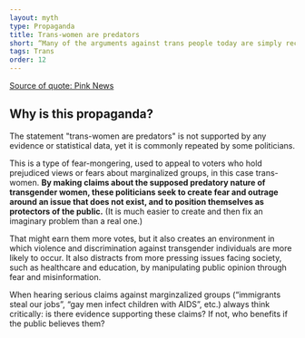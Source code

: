 ```yaml
---
layout: myth
type: Propaganda
title: Trans-women are predators
short: “Many of the arguments against trans people today are simply recycled homophobia from the ’80s and ’90s. We [were] being told that gay people were predators and lesbians were a threat in single-sex spaces. That wasn’t true of lesbians, bi and gay people then, and it isn’t true of trans people now.” 
tags: Trans
order: 12
---
```


[Source of quote: Pink News](https://www.pinknews.co.uk/2021/11/10/bbc-stonewall-diversity-champions-programme)

## Why is this propaganda?

The statement "trans-women are predators" is not supported by any evidence or statistical data, yet it is commonly repeated by some politicians.

This is a type of fear-mongering, used to appeal to voters who hold prejudiced views or fears about marginalized groups, in this case trans-women. **By making claims about the supposed predatory nature of transgender women, these politicians seek to create fear and outrage around an issue that does not exist, and to position themselves as protectors of the public.** (It is much easier to create and then fix an imaginary problem than a real one.)

That might earn them more votes, but it also creates an environment in which violence and discrimination against transgender individuals are more likely to occur. It also distracts from more pressing issues facing society, such as healthcare and education, by manipulating public opinion through fear and misinformation.

When hearing serious claims against marginzalized groups (“immigrants steal our jobs”, “gay men infect children with AIDS”, etc.) always think critically: is there evidence supporting these claims? If not, who benefits if the public believes them?